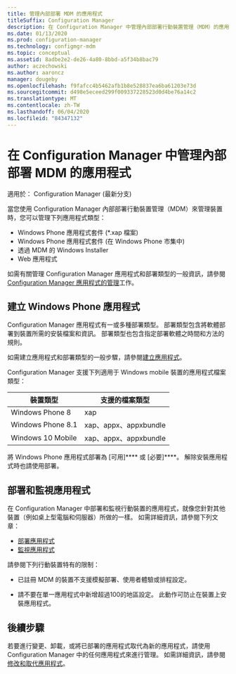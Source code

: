 ```yaml
---
title: 管理內部部署 MDM 的應用程式
titleSuffix: Configuration Manager
description: 在 Configuration Manager 中管理內部部署行動裝置管理（MDM）的應用程式。
ms.date: 01/13/2020
ms.prod: configuration-manager
ms.technology: configmgr-mdm
ms.topic: conceptual
ms.assetid: 8adbe2e2-de26-4a80-8bbd-a5f34b8bac79
author: aczechowski
ms.author: aaroncz
manager: dougeby
ms.openlocfilehash: f9fafcc4b5462afb1b8e528837ea6ba61203e73d
ms.sourcegitcommit: d498e5eceed299f009337228523d0d4be76a14c2
ms.translationtype: MT
ms.contentlocale: zh-TW
ms.lasthandoff: 06/04/2020
ms.locfileid: "84347132"
---
```

# <a name="manage-apps-for-on-premises-mdm-in-configuration-manager"></a>在 Configuration Manager 中管理內部部署 MDM 的應用程式

適用於：  Configuration Manager (最新分支)

當您使用 Configuration Manager 內部部署行動裝置管理（MDM）來管理裝置時，您可以管理下列應用程式類型：

- Windows Phone 應用程式套件 (*.xap 檔案)
- Windows Phone 應用程式套件 (在 Windows Phone 市集中)
- 透過 MDM 的 Windows Installer
- Web 應用程式

如需有關管理 Configuration Manager 應用程式和部署類型的一般資訊，請參閱[Configuration Manager 應用程式的管理](../../apps/deploy-use/management-tasks-applications.md)工作。

## <a name="create-windows-phone-application"></a><a name="bkmk_winphone"></a>建立 Windows Phone 應用程式

Configuration Manager 應用程式有一或多種部署類型。 部署類型包含將軟體部署到裝置所需的安裝檔案和資訊。 部署類型也包含指定部署軟體之時間和方法的規則。

如需建立應用程式和部署類型的一般步驟，請參閱[建立應用程式](../../apps/deploy-use/create-applications.md#bkmk_create)。

Configuration Manager 支援下列適用于 Windows mobile 裝置的應用程式檔案類型：

|裝置類型|支援的檔案類型|
|-----------------|---------------------|
|Windows Phone 8|xap|
|Windows Phone 8.1|xap、appx、appxbundle|
|Windows 10 Mobile|xap、appx、appxbundle|

將 Windows Phone 應用程式部署為 [可用]**** 或 [必要]****。 解除安裝應用程式時也請使用部署。

## <a name="deploy-and-monitor-apps"></a>部署和監視應用程式

在 Configuration Manager 中部署和監視行動裝置的應用程式，就像您針對其他裝置（例如桌上型電腦和伺服器）所做的一樣。 如需詳細資訊，請參閱下列文章：

- [部署應用程式](../../apps/deploy-use/deploy-applications.md)
- [監視應用程式](../../apps/deploy-use/monitor-applications-from-the-console.md)

請參閱下列行動裝置特有的限制：

- 已註冊 MDM 的裝置不支援模擬部署、使用者體驗或排程設定。

- 請不要在單一應用程式中新增超過100的地區設定。 此動作可防止在裝置上安裝應用程式。

## <a name="next-step"></a>後續步驟

若要進行變更、卸載，或將已部署的應用程式取代為新的應用程式，請使用 Configuration Manager 中的任何應用程式來進行管理。 如需詳細資訊，請參閱[修改和取代應用程式](../../apps/deploy-use/revise-and-supersede-applications.md)。
